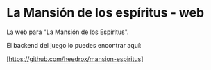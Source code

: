 # La Mansión de los espíritus - web

La web para "La Mansión de los Espíritus".

El backend del juego lo puedes encontrar aquí:

[https://github.com/heedrox/mansion-espiritus]
